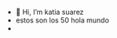 - 👋 Hi, I’m katia suarez
- estos son los 50 hola mundo
- 

<!---
suarezkatia/suarezkatia is a ✨ special ✨ repository because its `README.md` (this file) appears on your GitHub profile.
You can click the Preview link to take a look at your changes.
--->
